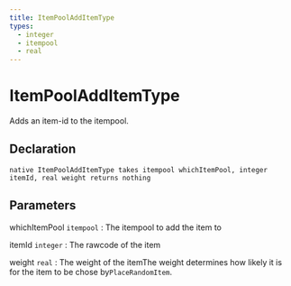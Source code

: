 ```yaml
---
title: ItemPoolAddItemType
types:
  - integer
  - itempool
  - real
---
```


# ItemPoolAddItemType
Adds an item-id to the itempool.

## Declaration

```jass
native ItemPoolAddItemType takes itempool whichItemPool, integer itemId, real weight returns nothing
```

## Parameters
whichItemPool `itempool`
: The itempool to add the item to

itemId `integer`
: The rawcode of the item

weight `real`
: The weight of the itemThe weight determines how likely it is for the item to be chose by`PlaceRandomItem`.
